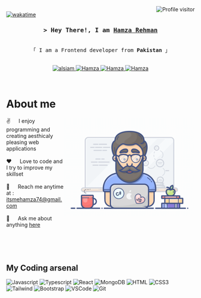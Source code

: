 <!--
<h2 align="center">
  Welcome Hamza's World!
  <img src="https://media.giphy.com/media/hvRJCLFzcasrR4ia7z/giphy.gif" width="28">
</h2>
-->

<!--
<p align="center">
  <a href="https://github.com/hamza"><img src="https://readme-typing-svg.herokuapp.com/?lines=Self%20Taught%20Programmer;Front%20End%20Developer;1.5%2B%20years%20of%20coding%20experience;Always%20learning%20new%20things&center=true&width=380&height=45"></a>
</p>

 -->

<a href="https://komarev.com/ghpvc/?username=alsiam">
  <img align="right" src="https://komarev.com/ghpvc/?username=Hamza&label=Visitors&color=0e75b6&style=flat" alt="Profile visitor" />
</a>


[![wakatime](https://wakatime.com/badge/user/eebb3dd8-d9b2-40de-9b88-6fd6cac99dbc.svg)](https://wakatime.com/@eebb3dd8-d9b2-40de-9b88-6fd6cac99dbc)

<!-- Intro  -->
<h3 align="center">
        <samp>&gt; Hey There!, I am
                <b><a target="_blank" href="https://stirring-elf-0ae572.netlify.app/">Hamza Rehman</a></b>
        </samp>
</h3>


<p align="center"> 
  <samp>
    <br>
    「 I am a Frontend developer from <b>Pakistan</b> 」
    <br>
    <br>
  </samp>
</p>

<p align="center">
 <a href="https://stirring-elf-0ae572.netlify.app/" target="blank">
  <img src="https://img.shields.io/badge/Website-DC143C?style=for-the-badge&logo=medium&logoColor=white" alt="alsiam" />
 </a>
 <a href="https://www.linkedin.com/in/hamza-rehman-laghari" target="_blank">
  <img src="https://img.shields.io/badge/LinkedIn-0077B5?style=for-the-badge&logo=linkedin&logoColor=white" alt="Hamza"/>
 </a>
 <a href="https://instagram.com/hamzarlaghari?utm_source=qr&igshid=MzNlNGNkZWQ4Mg==" target="_blank">
  <img src="https://img.shields.io/badge/Instagram-fe4164?style=for-the-badge&logo=instagram&logoColor=white" alt="Hamza" />
 </a> 
 <a href="https://www.facebook.com/hamza.laghari.9028?mibextid=MKOS29" target="_blank">
  <img src="https://img.shields.io/badge/Facebook-20BEFF?&style=for-the-badge&logo=facebook&logoColor=white" alt="Hamza"  />
  </a> 
</p>
<br />

<!-- About Section -->
 # About me
 
<p>
 <img align="right" width="350" src="/assets/programmer.gif" alt="Coding gif" />
  
 ✌️ &emsp; I enjoy programming and creating aesthicaly pleasing web applications <br/><br/>
 ❤️ &emsp; Love to code and I try to improve my skillset<br/><br/>
 📧 &emsp; Reach me anytime at : itsmehamza74@gmail.com<br/><br/>
 💬 &emsp; Ask me about anything [here](https://github.com/Hamza-Laghari/Readme-Hamza/issues) 

</p>

<br/>
<br/>
<br/>

## My Coding arsenal

![Javascript](https://img.shields.io/badge/Javascript-F0DB4F?style=for-the-badge&labelColor=black&logo=javascript&logoColor=F0DB4F)
![Typescript](https://img.shields.io/badge/Typescript-007acc?style=for-the-badge&labelColor=black&logo=typescript&logoColor=007acc)
![React](https://img.shields.io/badge/-React-61DBFB?style=for-the-badge&labelColor=black&logo=react&logoColor=61DBFB)
![MongoDB](https://img.shields.io/badge/MongoDB-4EA94B?style=for-the-badge&logo=mongodb&logoColor=white)
![HTML](https://img.shields.io/badge/HTML5-E34F26?style=for-the-badge&logo=html5&logoColor=white)
![CSS3](https://img.shields.io/badge/CSS3-1572B6?style=for-the-badge&logo=css3&logoColor=white)
![Tailwind](https://img.shields.io/badge/Tailwind_CSS-092749?style=for-the-badge&logo=tailwindcss&logoColor=06B6D4&labelColor=000000)
![Bootstrap](https://img.shields.io/badge/Bootstrap-563D7C?style=for-the-badge&logo=bootstrap&logoColor=white)
![VSCode](https://img.shields.io/badge/Visual_Studio-0078d7?style=for-the-badge&logo=visual%20studio&logoColor=white)
![Git](https://img.shields.io/badge/Git-F05032?style=for-the-badge&logo=git&logoColor=white)

<br/>

</a>


